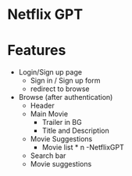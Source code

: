 # Netflix GPT

# Features

- Login/Sign up page
    - Sign in / Sign up form
    - redirect to browse
- Browse (after authentication)
    - Header
    - Main Movie
        - Trailer in BG
        - Title and Description
    - Movie Suggestions
        - Movie list * n
-NetflixGPT
    - Search bar
    - Movie suggestions

    